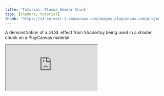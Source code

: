 ```yaml
---
title: 'Tutorial: Plasma Shader Chunk'
tags: [shaders, tutorial]
thumb: "https://s3-eu-west-1.amazonaws.com/images.playcanvas.com/projects/12/453304/09CE3A-image-75.jpg"
---
```


A demonstration of a GLSL effect from Shadertoy being used in a shader chunk on a PlayCanvas material

<div className="iframe-container">
    <iframe src="https://playcanv.as/p/NLgp097Q/" title="Tutorial: Plasma Shader Chunk" allow="camera; microphone; xr-spatial-tracking; fullscreen" allowfullscreen></iframe>
</div>
